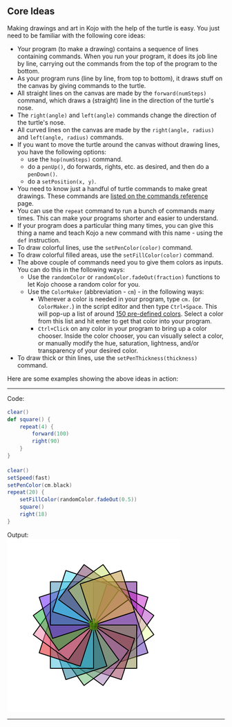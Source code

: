## Core Ideas

Making drawings and art in Kojo with the help of the turtle is easy. You just need to be familiar with the following core ideas:
* Your program (to make a drawing) contains a sequence of lines containing commands. When you run your program, it does its job line by line, carrying out the commands from the top of the program to the bottom.
* As your program runs (line by line, from top to bottom), it draws stuff on the canvas by giving commands to the turtle.
* All straight lines on the canvas are made by the `forward(numSteps)` command, which draws a (straight) line in the direction of the turtle's nose.
* The `right(angle)` and `left(angle)` commands change the direction of the turtle's nose.
* All curved lines on the canvas are made by the `right(angle, radius)` and `left(angle, radius)` commands.
* If you want to move the turtle around the canvas without drawing lines, you have the following options:
  * use the `hop(numSteps)` command.
  * do a `penUp()`, do forwards, rights, etc. as desired, and then do a `penDown()`.
  * do a `setPosition(x, y)`.
* You need to know just a handful of turtle commands to make great drawings. These commands are [listed on the commands reference](../reference/turtle.html) page.
* You can use the `repeat` command to run a bunch of commands many times. This can make your programs shorter and easier to understand.
* If your program does a particular thing many times, you can give this thing a name and teach Kojo a new command with this name - using the `def` instruction.
* To draw colorful lines, use the `setPenColor(color)` command.
* To draw colorful filled areas, use the `setFillColor(color)` command.
* The above couple of commands need you to give them colors as inputs. You can do this in the following ways:
  * Use the `randomColor` or `randomColor.fadeOut(fraction)` functions to let Kojo choose a random color for you.
  * Use the `ColorMaker` (abbreviation - `cm`) - in the following ways:
    * Wherever a color is needed in your program, type `cm.` (or `ColorMaker.`) in the script editor and then type `Ctrl+Space`. This will pop-up a list of around [150 pre-defined colors](colors.html). Select a color from this list and hit enter to get that color into your program.
    * `Ctrl+Click` on any color in your program to bring up a color chooser. Inside the color chooser, you can visually select a color, or manually modify the hue, saturation, lightness, and/or transparency of your desired color.
* To draw thick or thin lines, use the `setPenThickness(thickness)` command.

Here are some examples showing the above ideas in action:
* * *
Code:
```scala
clear()
def square() {
    repeat(4) {
        forward(100)
        right(90)
    }
}

clear()
setSpeed(fast)
setPenColor(cm.black)
repeat(20) {
    setFillColor(randomColor.fadeOut(0.5))
    square()
    right(18)
}
```
Output:  
![example1](example1.png)
* * *